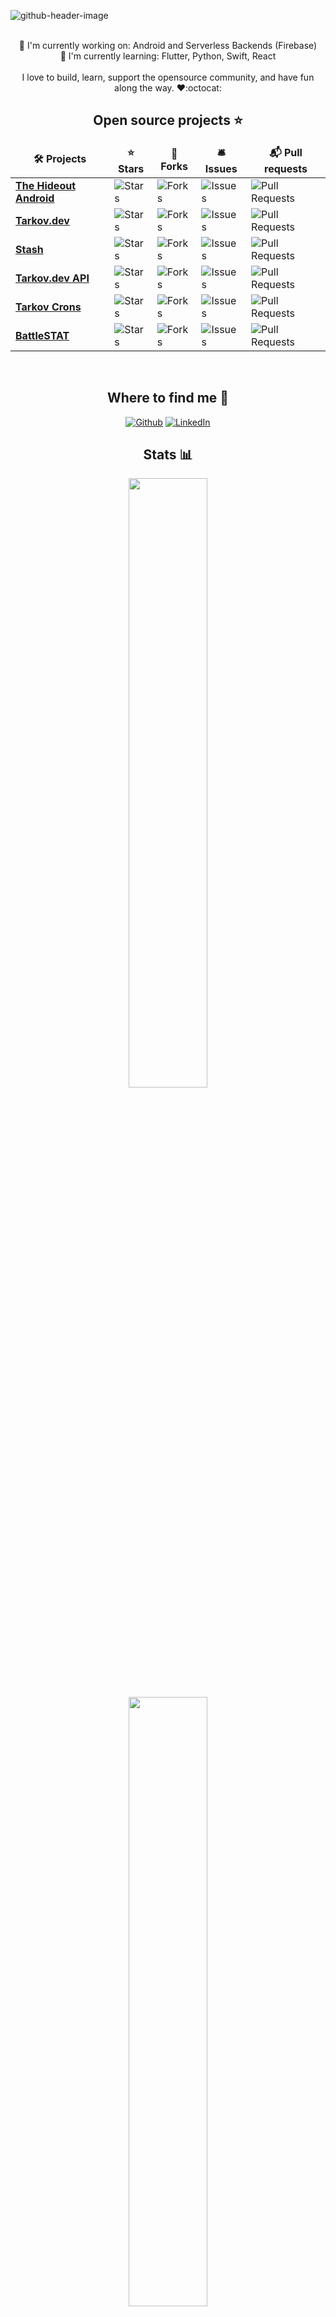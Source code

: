 ![github-header-image](https://user-images.githubusercontent.com/5241478/214694049-03f6dedc-7a34-4ea9-960b-642fb48ca018.png)

<p align="center">
  <br>
  🔭 I'm currently working on: Android and Serverless Backends (Firebase)
  <br>
  🌱 I'm currently learning: Flutter, Python, Swift, React
  <br>
  <br>
  I love to build, learn, support the opensource community, and have fun along the way. ❤️:octocat:
  <br>
</p>

<h2 align="center">Open source projects ⭐</h3>
<table align="center">
  <thead align="center">
    <tr border: none;>
      <td><b>🛠 Projects</b></td>
      <td><b>⭐ Stars</b></td>
      <td><b>🍴 Forks</b></td>
      <td><b>🛎 Issues</b></td>
      <td><b>📬 Pull requests</b></td>
    </tr>
  </thead>
  <tbody>
    <tr>
      <td><a href="https://github.com/austinhodak/thehideoutandroid"><b>The Hideout Android</b></a></td>
      <td><img alt="Stars" src="https://img.shields.io/github/stars/austinhodak/thehideoutandroid?style=flat-square&labelColor=343b41"/></td>
      <td><img alt="Forks" src="https://img.shields.io/github/forks/austinhodak/thehideoutandroid?style=flat-square&labelColor=343b41"/></td>
      <td><img alt="Issues" src="https://img.shields.io/github/issues/austinhodak/thehideoutandroid?style=flat-square&labelColor=343b41"/></td>
      <td><img alt="Pull Requests" src="https://img.shields.io/github/issues-pr/austinhodak/thehideoutandroid?style=flat-square&labelColor=343b41"/></td>
    </tr>
    <tr>
      <td><a href="https://github.com/the-hideout/tarkov-dev"><b>Tarkov.dev</b></a></td>
      <td><img alt="Stars" src="https://img.shields.io/github/stars/the-hideout/tarkov-dev?style=flat-square&labelColor=343b41"/></td>
      <td><img alt="Forks" src="https://img.shields.io/github/forks/the-hideout/tarkov-dev?style=flat-square&labelColor=343b41"/></td>
      <td><img alt="Issues" src="https://img.shields.io/github/issues/the-hideout/tarkov-dev?style=flat-square&labelColor=343b41"/></td>
      <td><img alt="Pull Requests" src="https://img.shields.io/github/issues-pr/the-hideout/tarkov-dev?style=flat-square&labelColor=343b41"/></td>
    </tr>
    <tr>
      <td><a href="https://github.com/the-hideout/stash"><b>Stash</b></a></td>
      <td><img alt="Stars" src="https://img.shields.io/github/stars/the-hideout/stash?style=flat-square&labelColor=343b41"/></td>
      <td><img alt="Forks" src="https://img.shields.io/github/forks/the-hideout/stash?style=flat-square&labelColor=343b41"/></td>
      <td><img alt="Issues" src="https://img.shields.io/github/issues/the-hideout/stash?style=flat-square&labelColor=343b41"/></td>
      <td><img alt="Pull Requests" src="https://img.shields.io/github/issues-pr/the-hideout/stash?style=flat-square&labelColor=343b41"/></td>
    </tr>
    <tr>
      <td><a href="https://github.com/the-hideout/tarkov-data-api"><b>Tarkov.dev API</b></a></td>
      <td><img alt="Stars" src="https://img.shields.io/github/stars/the-hideout/tarkov-data-api?style=flat-square&labelColor=343b41"/></td>
      <td><img alt="Forks" src="https://img.shields.io/github/forks/the-hideout/tarkov-data-api?style=flat-square&labelColor=343b41"/></td>
      <td><img alt="Issues" src="https://img.shields.io/github/issues/the-hideout/tarkov-data-api?style=flat-square&labelColor=343b41"/></td>
      <td><img alt="Pull Requests" src="https://img.shields.io/github/issues-pr/the-hideout/tarkov-data-api?style=flat-square&labelColor=343b41"/></td>
    </tr>
    <tr>
      <td><a href="https://github.com/the-hideout/tarkov-crons"><b>Tarkov Crons</b></a></td>
      <td><img alt="Stars" src="https://img.shields.io/github/stars/the-hideout/tarkov-crons?style=flat-square&labelColor=343b41"/></td>
      <td><img alt="Forks" src="https://img.shields.io/github/forks/the-hideout/tarkov-crons?style=flat-square&labelColor=343b41"/></td>
      <td><img alt="Issues" src="https://img.shields.io/github/issues/the-hideout/tarkov-crons?style=flat-square&labelColor=343b41"/></td>
      <td><img alt="Pull Requests" src="https://img.shields.io/github/issues-pr/the-hideout/tarkov-crons?style=flat-square&labelColor=343b41"/></td>
    </tr>
    <tr>
      <td><a href="https://github.com/austinhodak/BattleSTAT"><b>BattleSTAT</b></a></td>
      <td><img alt="Stars" src="https://img.shields.io/github/stars/austinhodak/BattleSTAT?style=flat-square&labelColor=343b41"/></td>
      <td><img alt="Forks" src="https://img.shields.io/github/forks/austinhodak/BattleSTAT?style=flat-square&labelColor=343b41"/></td>
      <td><img alt="Issues" src="https://img.shields.io/github/issues/austinhodak/BattleSTAT?style=flat-square&labelColor=343b41"/></td>
      <td><img alt="Pull Requests" src="https://img.shields.io/github/issues-pr/austinhodak/BattleSTAT?style=flat-square&labelColor=343b41"/></td>
    </tr>
  </tbody>
</table>

<br>

<h2 align="center">Where to find me 📍</h3>
<p align="center">
  <a href="https://github.com/austinhodak" target="_blank"><img alt="Github" src="https://img.shields.io/badge/GitHub-%2312100E.svg?&style=for-the-badge&logo=Github&logoColor=white" /></a> 
  <a href="https://www.linkedin.com/in/austin-h-823b66b2/" target="_blank"><img alt="LinkedIn" src="https://img.shields.io/badge/linkedin-%230077B5.svg?&style=for-the-badge&logo=linkedin&logoColor=white" /></a>
</p>

<h2 align="center">Stats 📊</h3>
<p align="center">
  <img width="50%" src="https://github-readme-stats.vercel.app/api?username=austinhodak&count_private=true&show_icons=true&theme=tokyonight&hide=issues,prs"/>
  <br>
  <img width="50%" src="https://github-readme-streak-stats.herokuapp.com/?user=austinhodak&theme=tokyonight"/>
</p>

<!--
**austinhodak/austinhodak** is a ✨ _special_ ✨ repository because its `README.md` (this file) appears on your GitHub profile.

Here are some ideas to get you started:

- 🔭 I’m currently working on ...
- 🌱 I’m currently learning ...
- 👯 I’m looking to collaborate on ...
- 🤔 I’m looking for help with ...
- 💬 Ask me about ...
- 📫 How to reach me: ...
- 😄 Pronouns: ...
- ⚡ Fun fact: ...
-->
